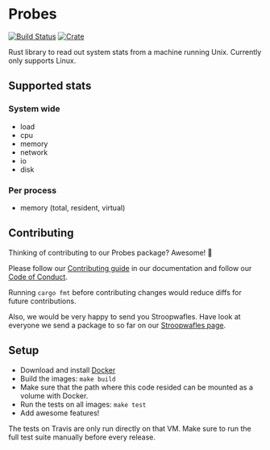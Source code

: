 # Probes

[![Build Status](https://travis-ci.org/appsignal/probes-rs.svg?branch=master)](https://travis-ci.org/appsignal/probes-rs)
[![Crate](http://meritbadge.herokuapp.com/probes)](https://crates.io/crates/probes)

Rust library to read out system stats from a machine running Unix.
Currently only supports Linux.

## Supported stats

### System wide

* load
* cpu
* memory
* network
* io
* disk

### Per process

* memory (total, resident, virtual)

## Contributing

Thinking of contributing to our Probes package? Awesome! 🚀

Please follow our [Contributing guide][contributing-guide] in our
documentation and follow our [Code of Conduct][coc].

Running `cargo fmt` before contributing changes would reduce diffs for future
contributions.

Also, we would be very happy to send you Stroopwafles. Have look at everyone
we send a package to so far on our [Stroopwafles page][waffles-page].

## Setup

* Download and install [Docker](https://www.docker.com/)
* Build the images: `make build`
* Make sure that the path where this code resided can be mounted as
  a volume with Docker.
* Run the tests on all images: `make test`
* Add awesome features!

The tests on Travis are only run directly on that VM. Make sure to run
the full test suite manually before every release.

[contributing-guide]: http://docs.appsignal.com/appsignal/contributing.html
[coc]: https://docs.appsignal.com/appsignal/code-of-conduct.html
[waffles-page]: https://appsignal.com/waffles
